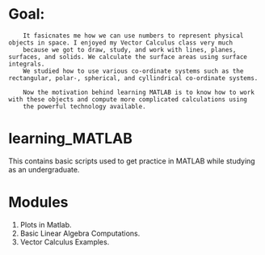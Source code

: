 # Goal: 
        It fasicnates me how we can use numbers to represent physical objects in space. I enjoyed my Vector Calculus class very much
        because we got to draw, study, and work with lines, planes, surfaces, and solids. We calculate the surface areas using surface integrals.
        We studied how to use various co-ordinate systems such as the rectangular, polar-, spherical, and cyllindrical co-ordinate systems.
        
        Now the motivation behind learning MATLAB is to know how to work with these objects and compute more complicated calculations using
        the powerful technology available.

# learning_MATLAB
This contains basic scripts used to get practice in MATLAB while studying as an undergraduate.

# Modules
1. Plots in Matlab.
2. Basic Linear Algebra Computations.
3. Vector Calculus Examples.
